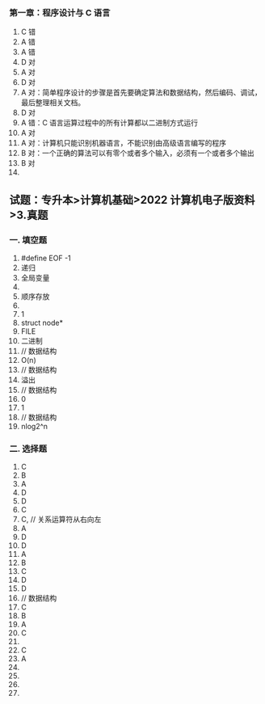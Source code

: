 ### 第一章：程序设计与 C 语言

1. C 错
2. A 错
3. A 错
4. D 对
5. A 对
6. D 对
7. A 对：简单程序设计的步骤是首先要确定算法和数据结构，然后编码、调试，最后整理相关文档。
8. D 对
9. A 错：C 语言运算过程中的所有计算都以二进制方式运行
10. A 对
11. A 对：计算机只能识别机器语言，不能识别由高级语言编写的程序
12. B 对：一个正确的算法可以有零个或者多个输入，必须有一个或者多个输出
13. B 对
14.

## 试题：专升本>计算机基础>2022 计算机电子版资料>3.真题

### 一. 填空题

1. #define EOF -1
2. 递归
3. 全局变量
4.
5. 顺序存放
6.
7. 1
8. struct node\*
9. FILE
10. 二进制
11. // 数据结构
12. O(n)
13. // 数据结构
14. 溢出
15. // 数据结构
16. 0
17. 1
18. // 数据结构
19. nlog2^n

### 二. 选择题

1. C
2. B
3. A
4. D
5. D
6. C
7. C, // 关系运算符从右向左
8. A
9. D
10. D
11. A
12. B
13. C
14. D
15. D
16. // 数据结构
17. C
18. B
19. A
20. C
21.
22. C
23. A
24.
25.
26.
27.
